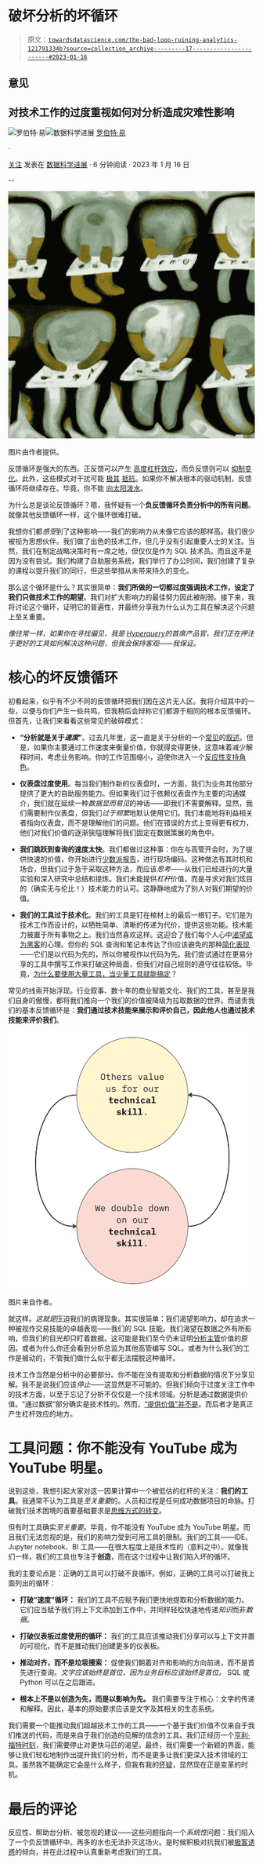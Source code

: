 # 破坏分析的坏循环

> 原文：[`towardsdatascience.com/the-bad-loop-ruining-analytics-121791334b?source=collection_archive---------17-----------------------#2023-01-16`](https://towardsdatascience.com/the-bad-loop-ruining-analytics-121791334b?source=collection_archive---------17-----------------------#2023-01-16)

## 意见

## 对技术工作的过度重视如何对分析造成灾难性影响

[](https://ryi.medium.com/?source=post_page-----121791334b--------------------------------)![罗伯特·易](https://ryi.medium.com/?source=post_page-----121791334b--------------------------------)[](https://towardsdatascience.com/?source=post_page-----121791334b--------------------------------)![数据科学进展](https://towardsdatascience.com/?source=post_page-----121791334b--------------------------------) [罗伯特·易](https://ryi.medium.com/?source=post_page-----121791334b--------------------------------)

·

[关注](https://medium.com/m/signin?actionUrl=https%3A%2F%2Fmedium.com%2F_%2Fsubscribe%2Fuser%2F8ac2da8b0742&operation=register&redirect=https%3A%2F%2Ftowardsdatascience.com%2Fthe-bad-loop-ruining-analytics-121791334b&user=Robert+Yi&userId=8ac2da8b0742&source=post_page-8ac2da8b0742----121791334b---------------------post_header-----------) 发表在 [数据科学进展](https://towardsdatascience.com/?source=post_page-----121791334b--------------------------------) · 6 分钟阅读 · 2023 年 1 月 16 日 [](https://medium.com/m/signin?actionUrl=https%3A%2F%2Fmedium.com%2F_%2Fvote%2Ftowards-data-science%2F121791334b&operation=register&redirect=https%3A%2F%2Ftowardsdatascience.com%2Fthe-bad-loop-ruining-analytics-121791334b&user=Robert+Yi&userId=8ac2da8b0742&source=-----121791334b---------------------clap_footer-----------)

--

[](https://medium.com/m/signin?actionUrl=https%3A%2F%2Fmedium.com%2F_%2Fbookmark%2Fp%2F121791334b&operation=register&redirect=https%3A%2F%2Ftowardsdatascience.com%2Fthe-bad-loop-ruining-analytics-121791334b&source=-----121791334b---------------------bookmark_footer-----------)![](img/626a4152e329e8944afda0772e6ed155.png)

图片由作者提供。

反馈循环是强大的东西。正反馈可以产生 [高度杠杆效应](https://www.youtube.com/watch?v=xbiDrzTd8fE)，而负反馈则可以 [抑制变化](https://en.wikipedia.org/wiki/Lotka%E2%80%93Volterra_equations)。此外，这些模式对干扰可能 [极其](https://en.wikipedia.org/wiki/Chernobyl_disaster) [抵抗](https://en.wikipedia.org/wiki/Cycle_of_poverty)。如果你不解决根本的驱动机制，反馈循环将继续存在。毕竟，你不能 [向太阳泼水](https://www.wtamu.edu/~cbaird/sq/2015/06/30/how-large-would-a-bucket-of-water-have-to-be-to-put-out-the-sun/#:~:text=No%20amount%20of%20water%20thrown,are%20examples%20of%20chemical%20combustion.)。

为什么总是谈论反馈循环？嗯，我怀疑有一个**负反馈循环负责分析中的所有问题**。就像其他反馈循环一样，这个循环很难打破。

我想你们都*感受*到了这种影响——我们的影响力从未像它应该的那样高。我们很少被视为思想伙伴。我们做了出色的技术工作，但几乎没有引起重要人士的关注。当然，我们在制定战略决策时有一席之地，但仅仅是作为 SQL 技术员。而且这不是因为没有尝试。我们构建了自助服务系统，我们举行了办公时间，我们创建了复杂的课程以提升我们的同行，但这些举措从未带来持久的变化。

那么这个循环是什么？其实很简单：**我们所做的一切都过度强调技术工作，设定了我们只做技术工作的期望**。我们对扩大影响力的最佳努力因此被削弱。接下来，我将讨论这个循环，证明它的普遍性，并最终分享我为什么认为工具在解决这个问题上至关重要。

*像往常一样，如果你在寻找偏见，我是* [*Hyperquery*](https://hyperquery.ai/?utm_source=medium&utm_medium=organic-content&utm_campaign=2023-01-13-bad-loop-medium)*的首席产品官，我们正在押注于更好的工具如何解决这种问题，但我会保持客观——我保证。*

# 核心的坏反馈循环

初看起来，似乎有不少不同的反馈循环把我们困在这片无人区。我将介绍其中的一些，以便与你们产生一些共鸣，但我稍后会辩称它们都源于相同的根本反馈循环。但首先，让我们来看看这些常见的破碎模式：

+   **“分析就是关于*速度*”**。过去几年里，这一直是关于分析的一个[常见](https://benn.substack.com/p/method-for-measuring-analytical-work)的[叙述](https://hbr.org/2018/12/what-great-data-analysts-do-and-why-every-organization-needs-them)。但是，如果你主要通过工作速度来衡量价值，你就得变得更快，这意味着减少解释时间，考虑业务影响。你的工作范围缩小，迫使你进入一个[反应性支持角色](https://www.winwithdata.io/p/the-analyst-isnt-your-bitch)。

+   **仪表盘过度使用**。每当我们制作新的仪表盘时，一方面，我们为业务其他部分提供了更大的自助服务能力。但如果我们过于依赖仪表盘作为主要的沟通媒介，我们就在延续一种*数据显而易见*的神话——即我们不需要解释。显然，我们需要制作仪表盘，但我们*过于频繁*地默认使用它们。我们本能地将利益相关者指向仪表盘，而不是理解他们的问题。他们在错误的方式上变得更有权力，他们对我们价值的逐渐狭隘理解将我们固定在数据策展的角色中。

+   **我们跳跃到查询的速度太快**。我们都做过这种事：你在与高管开会时，为了提供快速的价值，你开始进行[少数派报告](https://www.youtube.com/watch?v=33Raqx9sFbo)，进行现场编码。这种做法有其时机和场合，但我们过于急于采取这种方法，而应该*思考*——从我们已经进行的大量实验和深入研究中总结和提炼。我们未能提供*杠杆*价值，而是寻求对我们炫目的（确实无与伦比！）技术能力的认可。这静静地成为了别人对我们期望的价值。

+   **我们的工具过于技术化**。我们的工具是钉在棺材上的最后一根钉子。它们是为技术工作而设计的，以牺牲简单、清晰的传递为代价，提供这些功能。技术能力被置于所有事物之上。我们当然喜欢这样。这迎合了我们每个人心中[渴望成为黑客](https://www.winwithdata.io/p/the-sql-ide-should-die)的心理。但你的 SQL 查询和笔记本传达了你应该避免的那种[简化表现](https://www.winwithdata.io/p/the-sql-ide-should-die)——它们是以代码为先的，所以你被视作以代码为先。我们尝试通过在更易分享的工具中撰写工作来打破这种局面，但我们对自己规则的遵守往往较低。毕竟，[为什么要使用大量工具，当少量工具就能搞定](https://www.youtube.com/watch?v=_K-L9uhsBLM)？

常见的线索开始浮现。行业叙事、数十年的商业智能文化、我们的工具，甚至是我们自身的傲慢，都将我们推向一个我们的价值被降级为拉取数据的世界。而谴责我们的基本反馈循环是：**我们通过技术技能来展示和评价自己，因此他人也通过技术技能来评价我们**。

![](img/1fda6182fdc05141fbf3abe0ac409eee.png)

图片来自作者。

就这样。*这就是*压迫我们的病理现象。其实很简单：我们渴望影响力，却在追求一种被视作交易技能的卓越表现——我们的 SQL 技能。我们渴望在数据之外有所影响，但我们的目光却只盯着数据。这可能是我们至今仍未证明[分析主管](https://benn.substack.com/p/the-missing-analytics-executive)价值的原因。或者为什么你还会看到分析总监为其他高管编写 SQL。或者为什么我们的工作是被动的，不管我们做什么似乎都无法摆脱这种循环。

技术工作当然是分析中的必要部分。你不能在没有提取和分析数据的情况下分享见解。我不是说我们应该*停止*——这显然是不可能的。但我们倾向于过度关注工作中的技术方面，以至于忘记了分析不仅仅是一个技术领域。分析是通过数据提供价值。“通过数据”部分确实是技术性的。然而，[“提供价值”并不是](https://www.winwithdata.io/p/alignment-pedantry)。而后者才是真正产生杠杆效应的地方。

# 工具问题：你不能没有 YouTube 成为 YouTube 明星。

说到这些，我想引起大家对这一因果计算中一个被低估的杠杆的关注：**我们的工具**。我通常不认为工具是*至关重要*的。人员和过程是任何成功数据项目的命脉。打破我们技术困境的首要基础要求是[思维方式的转变](https://wrongbutuseful.substack.com/p/elbows-of-data)。

但有时工具确实*至关重要*。毕竟，你不能没有 YouTube 成为 YouTube 明星。而且我们无法忽视的是，我们的影响力受到可用工具的限制。我们的工具——IDE、Jupyter notebook、BI 工具——在很大程度上是技术性的（意料之中）。就像我们一样，我们的工具也专注于**创造**，而在这个过程中让我们陷入坏的循环。

我的主要论点是：正确的工具可以打破不良循环。例如，正确的工具可以打破我上面列出的循环：

+   **打破“速度”循环：** 我们的工具不应赋予我们更快地提取和分析数据的能力。它们应当赋予我们将上下文添加到工作中，并同样轻松快速地传递*知识*而非*数据*。

+   **打破仪表板过度使用的循环：** 我们的工具应该推动我们分享可以与上下文并置的可视化，而不是推动我们创建更多的仪表板。

+   **推动对齐，而不是垃圾搜索：** 促使我们朝着对齐和影响的方向前进，而不是首先进行查询。*文字应该始终是首位，因为业务目标应该始终是首位。* SQL 或 Python 可以在之后跟进。

+   **根本上不是以创造为先，而是以影响为先。** 我们需要专注于核心：文字的传递和解释。因此，基本的原始要求应该是文字及其相关的生态系统。

我们需要一个能推动我们超越技术工作的工具——一个基于我们价值不仅来自于我们推送的代码，而是来自于我们创造的见解的信念的工具。我们正经历一个[亨利·福特时刻](https://www.winwithdata.io/p/the-sql-ide-should-die/comment/11447297)，我们需要停止对更快马匹的渴望。最终，我们需要一个新颖的界面，能够让我们轻松地制作出提升我们的分析，而不是更多让我们更深入技术领域的工具。虽然我不能确定它会是什么样子，但我有我的[怀疑](https://hyperquery.ai/?utm_source=internal-blog&utm_medium=organic-content&utm_campaign=2023-01-13-bad-loop-medium)，显然现在正是变革的时机。

# 最后的评论

反应性、帮助台分析、被忽视的建议——这些问题指向一个*系统性*问题：我们陷入了一个负反馈循环中。再多的水也无法扑灭这场火。是时候积极对抗我们被[极客诱惑](https://xkcd.com/356/)的倾向，并在此过程中认真重新考虑我们的工具。

